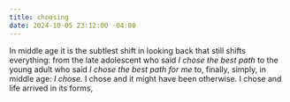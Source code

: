 ```yaml
---
title: choosing
date: 2024-10-05 23:12:00 -04:00
---
```


In middle age it is the subtlest shift in looking back that still shifts everything: from the late adolescent who said *I chose the best path* to the young adult who said *I chose the best path for me* to, finally, simply, in middle age: *I chose.* I chose and it might have been otherwise. I chose and life arrived in its forms, 